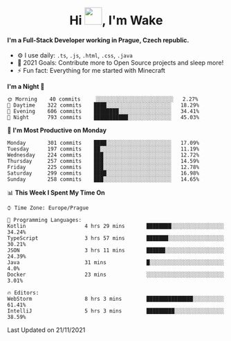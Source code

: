 <h1 align="center">Hi <img src="https://raw.githubusercontent.com/MrWakeCZ/MrWakeCZ/master/Hi.gif" width="40px" />, I'm Wake</h1>

#### I'm a Full-Stack Developer working in Prague, Czech republic.
- ⚙️ I use daily: `.ts`, `.js`, `.html`, `.css`, `.java`
- 🥅 2021 Goals: Contribute more to Open Source projects and sleep more!
- ⚡ Fun fact: Everything for me started with Minecraft

<!--START_SECTION:waka-->
**I'm a Night 🦉** 

```text
🌞 Morning    40 commits     ░░░░░░░░░░░░░░░░░░░░░░░░░   2.27% 
🌆 Daytime    322 commits    ████░░░░░░░░░░░░░░░░░░░░░   18.29% 
🌃 Evening    606 commits    ████████░░░░░░░░░░░░░░░░░   34.41% 
🌙 Night      793 commits    ███████████░░░░░░░░░░░░░░   45.03%

```
📅 **I'm Most Productive on Monday** 

```text
Monday       301 commits    ████░░░░░░░░░░░░░░░░░░░░░   17.09% 
Tuesday      197 commits    ██░░░░░░░░░░░░░░░░░░░░░░░   11.19% 
Wednesday    224 commits    ███░░░░░░░░░░░░░░░░░░░░░░   12.72% 
Thursday     257 commits    ███░░░░░░░░░░░░░░░░░░░░░░   14.59% 
Friday       225 commits    ███░░░░░░░░░░░░░░░░░░░░░░   12.78% 
Saturday     299 commits    ████░░░░░░░░░░░░░░░░░░░░░   16.98% 
Sunday       258 commits    ███░░░░░░░░░░░░░░░░░░░░░░   14.65%

```


📊 **This Week I Spent My Time On** 

```text
⌚︎ Time Zone: Europe/Prague

💬 Programming Languages: 
Kotlin                   4 hrs 29 mins       ████████░░░░░░░░░░░░░░░░░   34.24% 
TypeScript               3 hrs 57 mins       ███████░░░░░░░░░░░░░░░░░░   30.21% 
JSON                     3 hrs 11 mins       ██████░░░░░░░░░░░░░░░░░░░   24.39% 
Java                     31 mins             █░░░░░░░░░░░░░░░░░░░░░░░░   4.0% 
Docker                   23 mins             ░░░░░░░░░░░░░░░░░░░░░░░░░   3.01%

🔥 Editors: 
WebStorm                 8 hrs 3 mins        ███████████████░░░░░░░░░░   61.41% 
IntelliJ                 5 hrs 3 mins        █████████░░░░░░░░░░░░░░░░   38.59%

```


 Last Updated on 21/11/2021
<!--END_SECTION:waka-->
